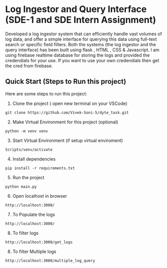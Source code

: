 # Log Ingestor and Query Interface (SDE-1 and SDE Intern Assignment)

Developed a log ingestor system that can efficiently handle vast volumes of log data, and offer a simple interface for querying this data using full-text search or specific field filters.
Both the systems (the log ingestor and the query interface) has been built using flask , HTML , CSS & Javascript.
I am using firebase realtime database for storing the logs and provided the credendials for your use. If you want to use your own credendials then get the cred from firebase.

## Quick Start (Steps to Run this project)

Here are some steps to run this project:

1. Clone the project ( open new terminal on your VSCode) 

```
git clone https://github.com/Vivek-Soni-5/dyte_task.git
```

2. Make Virtual Environment for this project (optional)

```
python -m venv venv
```

3. Start Virtual Environment (if setup virtual enviroment)

```
Scripts/venv/activate
```

4. Install dependencies

```
pip install -r requirements.txt
```

5. Run the project

```
python main.py
```

6. Open localhost in browser

```
http://localhost:3000/
```

7. To Populate the logs

```
http://localhost:3000/
```

8. To filter logs

```
http://localhost:3000/get_logs
```

8. To filter  Multiple logs

```
http://localhost:3000/multiple_log_query
```



